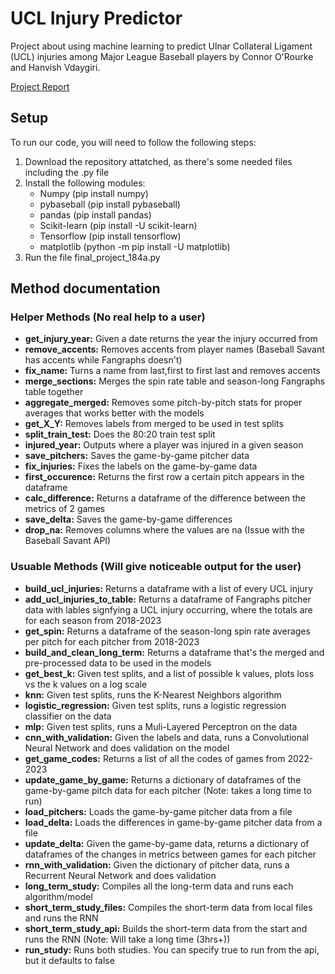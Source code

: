 # UCL Injury Predictor

Project about using machine learning to predict Ulnar Collateral Ligament (UCL) injuries among Major League Baseball players by Connor O'Rourke and Hanvish Vdaygiri.

[Project Report](https://haxor48.github.io/predicting_ucl_injuries/)

## Setup

To run our code, you will need to follow the following steps:
1) Download the repository attatched, as there's some needed files including the .py file
2) Install the following modules:
   - Numpy (pip install numpy)
   - pybaseball (pip install pybaseball)
   - pandas (pip install pandas)
   - Scikit-learn (pip install -U scikit-learn)
   - Tensorflow (pip install tensorflow)
   - matplotlib (python -m pip install -U matplotlib)
3) Run the file final_project_184a.py

## Method documentation

### Helper Methods (No real help to a user)
- **get_injury_year:** Given a date returns the year the injury occurred from
- **remove_accents:** Removes accents from player names (Baseball Savant has accents while Fangraphs doesn't)
- **fix_name:** Turns a name from last,first to first last and removes accents
- **merge_sections:** Merges the spin rate table and season-long Fangraphs table together
- **aggregate_merged:** Removes some pitch-by-pitch stats for proper averages that works better with the models
- **get_X_Y:** Removes labels from merged to be used in test splits
- **split_train_test:** Does the 80:20 train test split
- **injured_year:** Outputs where a player was injured in a given season
- **save_pitchers:** Saves the game-by-game pitcher data
- **fix_injuries:** Fixes the labels on the game-by-game data
- **first_occurence:** Returns the first row a certain pitch appears in the dataframe
- **calc_difference:** Returns a dataframe of the difference between the metrics of 2 games
- **save_delta:** Saves the game-by-game differences
- **drop_na:** Removes columns where the values are na (Issue with the Baseball Savant API)

### Usuable Methods (Will give noticeable output for the user)
- **build_ucl_injuries:** Returns a dataframe with a list of every UCL injury
- **add_ucl_injuries_to_table:** Returns a dataframe of Fangraphs pitcher data with lables signfying a UCL injury occurring, where the totals are for each season from 2018-2023
- **get_spin:** Returns a dataframe of the season-long spin rate averages per pitch for each pitcher from 2018-2023
- **build_and_clean_long_term:** Returns a dataframe that's the merged and pre-processed data to be used in the models
- **get_best_k:** Given test splits, and a list of possible k values, plots loss vs the k values on a log scale
- **knn:** Given test splits, runs the K-Nearest Neighbors algorithm
- **logistic_regression:** Given test splits, runs a logistic regression classifier on the data
- **mlp:** Given test splits, runs a Muli-Layered Perceptron on the data
- **cnn_with_validation:** Given the labels and data, runs a Convolutional Neural Network and does validation on the model
- **get_game_codes:** Returns a list of all the codes of games from 2022-2023
- **update_game_by_game:** Returns a dictionary of dataframes of the game-by-game pitch data for each pitcher (Note: takes a long time to run)
- **load_pitchers:** Loads the game-by-game pitcher data from a file
- **load_delta:** Loads the differences in game-by-game pitcher data from a file
- **update_delta:** Given the game-by-game data, returns a dictionary of dataframes of the changes in metrics between games for each pitcher
- **rnn_with_validation:** Given the dictionary of pitcher data, runs a Recurrent Neural Network and does validation
- **long_term_study:** Compiles all the long-term data and runs each algorithm/model
- **short_term_study_files:** Compiles the short-term data from local files and runs the RNN
- **short_term_study_api:** Builds the short-term data from the start and runs the RNN (Note: Will take a long time (3hrs+))
- **run_study:** Runs both studies. You can specify true to run from the api, but it defaults to false
